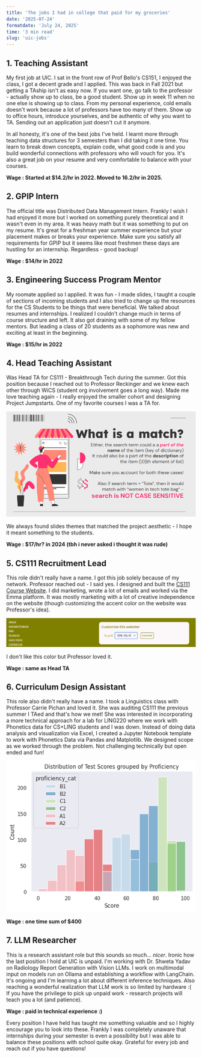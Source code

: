 ```yaml
---
title: 'The jobs I had in college that paid for my groceries'
date: '2025-07-24'
formatdate: 'July 24, 2025'
time: '3 min read'
slug: 'uic-jobs'
---
```


## 1. Teaching Assistant
My first job at UIC. I sat in the front row of Prof Bello's CS151, I enjoyed the class, I got a decent grade and I applied. This was back in Fall 2021 but getting a TAship isn't as easy now. If you want one, go talk to the professor - actually show up to class, be a good student. Show up in week 11 when no one else is showing up to class. From my personal experience, cold emails doesn't work because a lot of professors have too many of them. Show up to office hours, introduce yourselves, and be authentic of why you want to TA. Sending out an application just doesn't cut it anymore. 

In all honesty, it's one of the best jobs I've held. I learnt more through teaching data structures for 3 semesters than I did taking it one time. You learn to break down concepts, explain code, what good code is and you build wonderful connections with professors who will vouch for you. It's also a great job on your resume and very comfortable to balance with your courses. 

**Wage : Started at $14.2/hr in 2022. Moved to 16.2/hr in 2025.**

## 2. GPIP Intern
The official title was Distributed Data Management Intern. Frankly I wish I had enjoyed it more but I worked on something purely theoretical and it wasn't even in my area. It was heavy math but it was something to put on my resume. It's great for a freshman year summer experience but your placement makes or breaks your experience. Make sure you satisfy all requirements for GPIP but it seems like most freshmen these days are hustling for an internship. Regardless - good backup!

**Wage : $14/hr in 2022**

## 3. Engineering Success Program Mentor
My roomate applied so I applied. It was fun - I made slides, I taught a couple of sections of incoming students and I also tried to change up the resources for the CS Students to be things that were beneficial. We talked about resumes and internships. I realized I couldn't change much in terms of course structure and left. It also got draining with some of my fellow mentors. But leading a class of 20 students as a sophomore was new and exciting at least in the beginning. 

**Wage : $15/hr in 2022**

## 4. Head Teaching Assistant
Was Head TA for CS111 - Breakthrough Tech during the summer. Got this position because I reached out to Professor Reckinger and we knew each other through WiCS (student org involvement goes a long way). Made me love teaching again - I really enjoyed the smaller cohort and designing Project Jumpstarts. One of my favorite courses I was a TA for.

![jumpstart slide](images/jumpstart.png)

We always found slides themes that matched the project aesthetic - I hope it meant something to the students.

**Wage : $17/hr? in 2024 (tbh i never asked i thought it was rude)**

## 5. CS111 Recruitment Lead
This role didn't really have a name. I got this job solely because of my network. Professor reached out - I said yes. I designed and built the [CS111 Course Website](https://111-summer.cs.uic.edu/). I did marketing, wrote a lot of emails and worked via the Emma platform. It was mostly marketing with a lot of creative independence on the website (though customizing the accent color on the website was Professor's idea).

![the accent color on the course webstie](./images/cs111website.png)

I don't like this color but Professor loved it.

**Wage : same as Head TA**

## 6. Curriculum Design Assistant
This role also didn't really have a name. I took a Linguistics class with Professor Carrie Pichan and loved it. She was auditing CS111 the previous summer I TAed and that's how we met! She was interested in incorporating a more technical approach for a lab for LING220 where we work with Phonetics data for CS+LING students and I was down. Instead of doing data analysis and visualization via Excel, I created a Jupyter Notebook template to work with Phonetics Data via Pandas and Matplotlib. We designed scope as we worked through the problem. Not challenging technically but open ended and fun!

![praat visualization](./images/praat.png)


**Wage : one time sum of $400**

## 7. LLM Researcher
This is a research assistant role but this sounds so much... *nicer*. Ironic how the last position I hold at UIC is unpaid. I'm working with Dr. Shweta Yadav on Radiology Report Generation with Vision LLMs. I work on multimodal input on models run on Ollama and establishing a workflow with LangChain. It's ongoing and I'm learning a lot about different inference techniques. Also reaching a wonderful realization that LLM work is so limited by hardware :( If you have the privilege to pick up unpaid work - research projects will teach you a lot (and patience). 

**Wage : paid in technical experience :)**


Every position I have held has taught me something valuable and so I highly encourage you to look into these. Frankly I was completely unaware that internships during your semester is even a possibility but I was able to balance these positions with school quite okay. Grateful for every job and reach out if you have questions!







